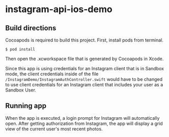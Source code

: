 # instagram-api-ios-demo

## Build directions
Cocoapods is required to build this project. First, install pods from terminal.

```
$ pod install
```

Then open the .xcworkspace file that is generated by Cocoapods in Xcode.

Since this app is using credentials for an Instagram client that is in Sandbox mode, the client credentials inside of the file ```/InstagramDemo/InstagramAuthController.swift``` would have to be changed to use client credentials for an Instagram client that includes your user as a Sandbox User.

## Running app

When the app is executed, a login prompt for Instagram will automatically open. After getting authorization from Instagram, the app will display a grid view of the current user's most recent photos.

